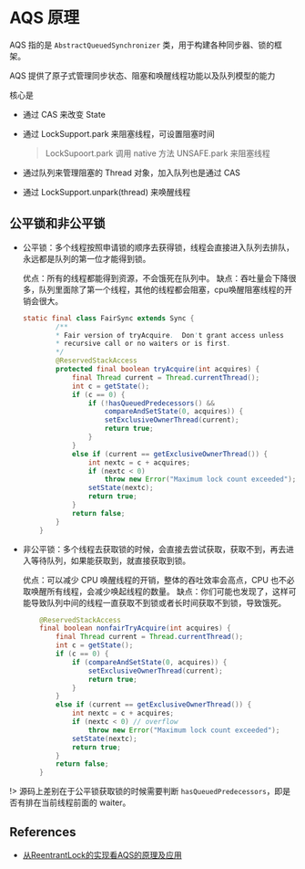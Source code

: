 # AQS 原理

AQS 指的是 `AbstractQueuedSynchronizer` 类，用于构建各种同步器、锁的框架。

AQS 提供了原子式管理同步状态、阻塞和唤醒线程功能以及队列模型的能力

核心是

- 通过 CAS 来改变 State

- 通过 LockSupport.park 来阻塞线程，可设置阻塞时间

    > LockSupoort.park 调用 native 方法 UNSAFE.park 来阻塞线程

- 通过队列来管理阻塞的 Thread 对象，加入队列也是通过 CAS

- 通过 LockSupport.unpark(thread) 来唤醒线程

## 公平锁和非公平锁

- 公平锁：多个线程按照申请锁的顺序去获得锁，线程会直接进入队列去排队，永远都是队列的第一位才能得到锁。

    优点：所有的线程都能得到资源，不会饿死在队列中。
    缺点：吞吐量会下降很多，队列里面除了第一个线程，其他的线程都会阻塞，cpu唤醒阻塞线程的开销会很大。

    ```java
    static final class FairSync extends Sync {
            /**
            * Fair version of tryAcquire.  Don't grant access unless
            * recursive call or no waiters or is first.
            */
            @ReservedStackAccess
            protected final boolean tryAcquire(int acquires) {
                final Thread current = Thread.currentThread();
                int c = getState();
                if (c == 0) {
                    if (!hasQueuedPredecessors() &&
                        compareAndSetState(0, acquires)) {
                        setExclusiveOwnerThread(current);
                        return true;
                    }
                }
                else if (current == getExclusiveOwnerThread()) {
                    int nextc = c + acquires;
                    if (nextc < 0)
                        throw new Error("Maximum lock count exceeded");
                    setState(nextc);
                    return true;
                }
                return false;
            }
        }
    ```

- 非公平锁：多个线程去获取锁的时候，会直接去尝试获取，获取不到，再去进入等待队列，如果能获取到，就直接获取到锁。

    优点：可以减少 CPU 唤醒线程的开销，整体的吞吐效率会高点，CPU 也不必取唤醒所有线程，会减少唤起线程的数量。
    缺点：你们可能也发现了，这样可能导致队列中间的线程一直获取不到锁或者长时间获取不到锁，导致饿死。

    ```java
        @ReservedStackAccess
        final boolean nonfairTryAcquire(int acquires) {
            final Thread current = Thread.currentThread();
            int c = getState();
            if (c == 0) {
                if (compareAndSetState(0, acquires)) {
                    setExclusiveOwnerThread(current);
                    return true;
                }
            }
            else if (current == getExclusiveOwnerThread()) {
                int nextc = c + acquires;
                if (nextc < 0) // overflow
                    throw new Error("Maximum lock count exceeded");
                setState(nextc);
                return true;
            }
            return false;
        }
    ```

!> 源码上差别在于公平锁获取锁的时候需要判断 `hasQueuedPredecessors`，即是否有排在当前线程前面的 waiter。


## References

- [从ReentrantLock的实现看AQS的原理及应用](https://tech.meituan.com/2019/12/05/aqs-theory-and-apply.html)

